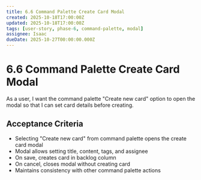 ```yaml
---
title: 6.6 Command Palette Create Card Modal
created: 2025-10-18T17:00:00Z
updated: 2025-10-18T17:00:00Z
tags: [user-story, phase-6, command-palette, modal]
assignee: Isaac
dueDate: 2025-10-27T00:00:00.000Z
---
```


# 6.6 Command Palette Create Card Modal

As a user, I want the command palette "Create new card" option to open the modal so that I can set card details before creating.

## Acceptance Criteria

- Selecting "Create new card" from command palette opens the create card modal
- Modal allows setting title, content, tags, and assignee
- On save, creates card in backlog column
- On cancel, closes modal without creating card
- Maintains consistency with other command palette actions
